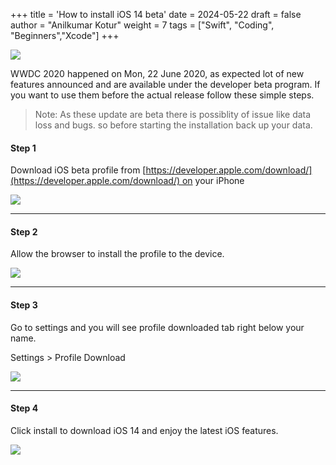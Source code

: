 +++
title = 'How to install iOS 14 beta'
date = 2024-05-22
draft = false
author = "Anilkumar Kotur"
weight = 7
tags = ["Swift", "Coding", "Beginners","Xcode"]
+++


![](https://cdn-images-1.medium.com/max/1600/1*M83XLvD9VSvPDP5F1MXUFg.png)

WWDC 2020 happened on Mon, 22 June 2020, as expected lot of new features announced and are available under the developer beta program. If you want to use them before the actual release follow these simple steps.

> Note: As these update are beta there is possiblity of issue like data loss and bugs. so before starting the installation back up your data.

#### Step 1

Download iOS beta profile from [https://developer.apple.com/download/](https://developer.apple.com/download/) on your iPhone

![](https://cdn-images-1.medium.com/max/1600/1*NCyZ2leaNOqcdXrTn32Hvw.png)

---

#### **Step 2**

Allow the browser to install the profile to the device.

![](https://cdn-images-1.medium.com/max/1600/1*OCzsfJhn3wE5fSt1PD7Wlg.jpeg)

---

#### Step 3

Go to settings and you will see profile downloaded tab right below your name.

Settings > Profile Download

![](https://cdn-images-1.medium.com/max/1600/1*XYQQG12-KziazyY2VUEKuA.jpeg)

---

#### Step 4

Click install to download iOS 14 and enjoy the latest iOS features.

![](https://cdn-images-1.medium.com/max/1600/1*tfHDHEtRCaGZFJyrLA8UEQ.jpeg)
